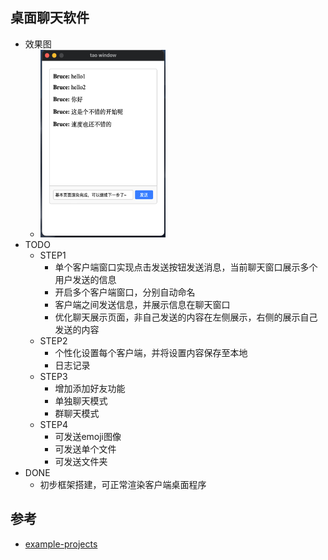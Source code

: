 ## 桌面聊天软件
- 效果图
  - <img src="client.png" alt="drawing" style="width:200px;height: 300px"/>
- TODO
  - STEP1
    - 单个客户端窗口实现点击发送按钮发送消息，当前聊天窗口展示多个用户发送的信息
    - 开启多个客户端窗口，分别自动命名
    - 客户端之间发送信息，并展示信息在聊天窗口
    - 优化聊天展示页面，非自己发送的内容在左侧展示，右侧的展示自己发送的内容
  - STEP2
    - 个性化设置每个客户端，并将设置内容保存至本地
    - 日志记录
  - STEP3
    - 增加添加好友功能
    - 单独聊天模式
    - 群聊天模式
  - STEP4
    - 可发送emoji图像
    - 可发送单个文件
    - 可发送文件夹
- DONE
  - 初步框架搭建，可正常渲染客户端桌面程序

## 参考
- [example-projects](https://github.com/DioxusLabs/example-projects)